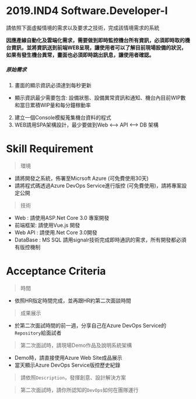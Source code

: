 # 2019.IND4 Software.Developer-I
請依照下面虛擬情境的需求以及要求之技術，完成該情境需求的系統

**因應產線自動化及雲端化需求，需要做到即時監控機台所有資訊，必須即時取的機台資訊，並將資訊送到前端WEB呈現，讓使用者可以了解目前現場設備的狀況，如果有發生機台異常，畫面也必須即時跳出訊息，讓使用者確認。**

##### 原始需求
1.  畫面的顯示資訊必須達到每秒更新
  - 顯示資訊最少需要包含: 設備狀態、設備異常資訊和通知、機台內目前WIP數和當日累積WIP量和每分鐘稼動率
2.  建立一個Console模擬蒐集機台資料的程式
3.  WEB請用SPA架構設計，最少要做到Web <--> API <--> DB 架構

# Skill Requirement
> 環境
- 請將開發之系統，佈署至Micrsoft Azure (可免費使用30天)
- 請將程式碼透過Azure DevOps Service進行版控 (可免費使用)，請將專案設定公開
> 技術
- Web : 請使用ASP.Net Core 3.0 專案開發
- 前端框架: 請使用Vue.js 開發
- Web API : 請使用.Net Core 3.0開發
- DataBase : MS SQL
請用signalr技術完成即時通訊的需求，所有開發都必須有版控機制

# Acceptance Criteria
> 時間
- 依照HR指定時間完成，並再跟HR約第二次面談時間

> 成果展示
- 於第二次面試時間的前一週，分享自己在Azure DevOps Service的`Repository`給面試者

> 第二次面試時，請現場Demo作品及說明系統架構
- Demo時，請直接使用Azure Web Site成品展示
- 當天顯示Azure DevOps Service版控歷史紀錄

> 請依照`Description`，發揮創意、設計解決方案

> 第二次面試時，請你所認知的`DevOps`如何在團隊運行
